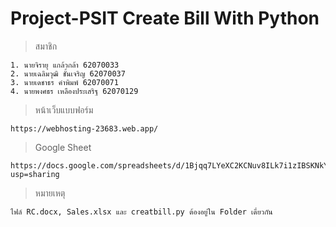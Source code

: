 # Project-PSIT Create Bill With Python

> สมาชิก
```
1. นายจิรายุ แกล้วกล้า 62070033
2. นายเฉลิมวุฒิ ชั้นเจริญ 62070037
3. นายเดชาธร คำพิมพ์ 62070071
4. นายพงศธร เหลืองประเสริฐ 62070129
```

> หน้าเว็บแบบฟอร์ม
```
https://webhosting-23683.web.app/
```

> Google Sheet
```
https://docs.google.com/spreadsheets/d/1Bjqq7LYeXC2KCNuv8ILk7i1zIBSKNkYayMGPUsmf344/edit?usp=sharing
```

> หมายเหตุ
```
ไฟล์ RC.docx, Sales.xlsx และ creatbill.py ต้องอยู่ใน Folder เดี๋ยวกัน
```
